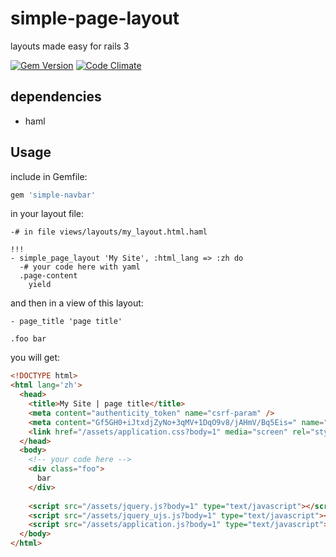 # simple-page-layout

layouts made easy for rails 3

[![Gem Version](https://badge.fury.io/rb/simple-page-layout.png)](http://badge.fury.io/rb/simple-page-layout)
[![Code Climate](https://codeclimate.com/github/mindpin/simple-page-layout.png)](https://codeclimate.com/github/mindpin/simple-page-layout)

## dependencies

* haml

## Usage

include in Gemfile:
```ruby
gem 'simple-navbar'
```

in your layout file:

```haml
-# in file views/layouts/my_layout.html.haml

!!!
- simple_page_layout 'My Site', :html_lang => :zh do
  -# your code here with yaml
  .page-content
    yield
```

and then in a view of this layout:

```haml
- page_title 'page title'

.foo bar
```

you will get:

```html
<!DOCTYPE html>
<html lang='zh'>
  <head>
    <title>My Site | page title</title>
    <meta content="authenticity_token" name="csrf-param" />
    <meta content="Gf5GH0+iJtxdjZyNo+3qMV+1DqO9v8/jAHmV/Bq5Eis=" name="csrf-token" />
    <link href="/assets/application.css?body=1" media="screen" rel="stylesheet" type="text/css" />
  </head>
  <body>
    <!-- your code here -->
    <div class="foo">
      bar
    </div>
    
    <script src="/assets/jquery.js?body=1" type="text/javascript"></script>
    <script src="/assets/jquery_ujs.js?body=1" type="text/javascript"></script>
    <script src="/assets/application.js?body=1" type="text/javascript"></script>
  </body>
</html>
```
